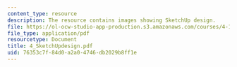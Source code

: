 ```yaml
---
content_type: resource
description: The resource contains images showing SketchUp design.
file: https://ol-ocw-studio-app-production.s3.amazonaws.com/courses/4-101-experiencing-architecture-studio-spring-2003/76353c7f84d0a2a04746db2029b8ff1e_4_SketchUpdesign.pdf
file_type: application/pdf
resourcetype: Document
title: 4_SketchUpdesign.pdf
uid: 76353c7f-84d0-a2a0-4746-db2029b8ff1e
---
```

